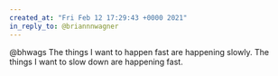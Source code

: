 ```yaml
---
created_at: "Fri Feb 12 17:29:43 +0000 2021"
in_reply_to: @briannnwagner
---
```


@bhwags The things I want to happen fast are happening slowly. The things I want to slow down are happening fast.
